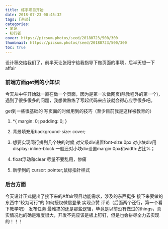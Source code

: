 ```yaml
---
title: 练手项目开始
date: 2018-07-23 00:45:32
tags: [杂谈]
categories: 
- 笔记
- 初行者
cover: https://picsum.photos/seed/20180723/500/300
thumbnail: https://picsum.photos/seed/20180723/500/300
toc: true
---
```

设计稿交给我们了，前半天让张阳宁给我指导下做页面的事项，后半天想一下affair
<!-- more -->
### 前端方面get到的小知识
今天从中午开始就一直在做一个页面，因为是第一次做网页(除教程外的第一个)，遇到了很多很多的问题，我想做熟练了写起代码来应该就会得心应手很多吧。

get到一些很基础的 写页面的时候用到的技巧（至少目前我是这样被教育的）

1. *{
    margin: 0;
    padding: 0;
   }

2. 背景填充用background-size: cover;

3. 想要实现同行排列几个块的时候
对父级div设置font-size:0px
对小块div用display: inline-block
一般还对小块div设置margin:0px和width:占比%；

4. float浮动和clear 尽量不要乱用，惨痛

5. 新学到的  cursor: pointer;鼠标指针样式
            


### 后台方面
  今天设计正式提出了接下来的Affair项目功能需求，涉及的东西挺多
  接下来要做的东西中“较为可行”的 如何授权微信登录 实现点赞 评论（后面两个还行，第一个看下教学吧） 发布任务
  最难搞的还是那些逻辑，毕竟是以前没有做过的things，真实情况也的确是难度很大，开发不完应该是板上钉钉，但是也会拼尽全力去实现的！！！
